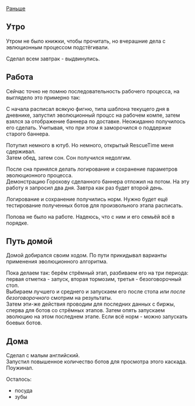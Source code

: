[Раньше](2019.10.16.md)
## Утро
Утром не было книжки, чтобы прочитать, но вчерашние дела с эвлюционным процессом подстёгивали.

Сделал всем завтрак - выдвинулись.
## Работа
Сейчас точно не помню последовательность рабочего процесса, на выглядело это примерно так:

С начала расписал всякую фигню, типа шаблона текущего дня в дневнике, запустил эволюционный процсс на рабочем компе, затем взялся за отображение баннера по доставке. Неожиданно получилось его сделать. Учитывая, что при этом я заморочился о поддержке старого баннера.

Потупил немного в ютуб. Но немного, открытый RescueTime меня сдерживал.  
Затем обед, затем сон. Сон получился недолгим.

После сна принялся делать логирование и сохранение параметров эволюционного процесса.  
Демонстрацию Горохову сделанного баннера отложил на потом. На эту работу я запросил два дня. Завтра как раз будет второй день.

Логирование и сохранение получились норм. Нужно будет ещё тестирование полученных ботов для произвольного этапа расписать.

Попова не было на работе. Надеюсь, что с ним и его семьёй всё в порядке.
## Путь домой
Домой добирался своим ходом. По пути прикидывал варианты применения эволюционного алгоритма.

Пока делаем так: берём стрёмный этап, разбиваем его на три периода: первая отметка - запуск, вторая тормозим, третья - безоговорочный стоп.  
Выбираем лучшего и среднего и запускаем его после стопа *или после безоговорочного* смотрим на результаты.  
Затем эти-же действия проводим для последних данных с биржы, сперва для ботов со стрёмных этапов. Затем опять запускаем эволюцию на этом последнем этапе. Если всё норм - можно запускать боевых ботов.
## Дома
Сделал с малым английский.  
Запустил повышенное количество ботов для просмотра этого каскада.  
Поужинал.  

Осталось:
 - посуда
 - зубы